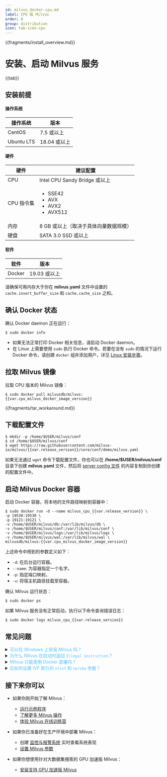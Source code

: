```yaml
---
id: milvus_docker-cpu.md
label: CPU 版 Milvus
order: 0
group: distribution
icon: tab-icon-cpu
---
```


{{fragments/install_overview.md}}

# 安装、启动 Milvus 服务

{{tab}}

## 安装前提

#### 操作系统

| 操作系统   | 版本                                                      |
| -------------- | ------------------------------------------------------------ |
| CentOS         | 7.5 或以上                                                   |
| Ubuntu LTS     | 18.04 或以上                                                 |

#### 硬件

| 硬件 | 建议配置                               |
| ---- | -------------------------------------- |
| CPU        | Intel CPU Sandy Bridge 或以上 |
| CPU 指令集 | <ul><li>SSE42</li><li>AVX</li><li>AVX2</li><li>AVX512</li></ul> |
| 内存 | 8 GB 或以上（取决于具体向量数据规模） |
| 硬盘 | SATA 3.0 SSD 或以上                |

#### 软件

| 软件     | 版本                                |
| ------- | -------------------------------------- |
| Docker  | 19.03 或以上                             |

<div class="alert note">
请确保可用内存大于你在 <b>milvus.yaml</b> 文件中设置的 <code>cache.insert_buffer_size</code> 和 <code>cache.cache_size</code> 之和。
</div>

## 确认 Docker 状态

确认 Docker daemon 正在运行：

```shell
$ sudo docker info
```

<div class="alert note">
<ul>
<li>如果无法正常打印 Docker 相关信息，请启动 Docker daemon。</li>
<li>在 Linux 上需要使用 <code>sudo</code> 执行 Docker 命令。若要在没有 <code>sudo</code> 的情况下运行 Docker 命令，请创建 <code>docker</code> 组并添加用户，详见 <a href="https://docs.docker.com/install/linux/linux-postinstall/">Linux 安装步骤</a>。</li>
</ul>
</div>

## 拉取 Milvus 镜像

拉取 CPU 版本的 Milvus 镜像：

```shell
$ sudo docker pull milvusdb/milvus:{{var.cpu_milvus_docker_image_version}}
```
{{fragments/tar_workaround.md}}

## 下载配置文件

```shell
$ mkdir -p /home/$USER/milvus/conf
$ cd /home/$USER/milvus/conf
$ wget https://raw.githubusercontent.com/milvus-io/milvus/{{var.release_version}}/core/conf/demo/milvus.yaml
```

<div class="alert note">
如果无法通过 <code>wget</code> 命令下载配置文件，你也可以在 <b>/home/$USER/milvus/conf</b> 目录下创建 <b>milvus.yaml</b> 文件，然后将 <a href="https://github.com/milvus-io/milvus/blob/{{var.release_version}}/core/conf/demo/milvus.yaml">server config 文件</a> 的内容复制到你创建的配置文件中。
</div>

## 启动 Milvus Docker 容器

启动 Docker 容器，将本地的文件路径映射到容器中：

```shell
$ sudo docker run -d --name milvus_cpu_{{var.release_version}} \
-p 19530:19530 \
-p 19121:19121 \
-v /home/$USER/milvus/db:/var/lib/milvus/db \
-v /home/$USER/milvus/conf:/var/lib/milvus/conf \
-v /home/$USER/milvus/logs:/var/lib/milvus/logs \
-v /home/$USER/milvus/wal:/var/lib/milvus/wal \
milvusdb/milvus:{{var.cpu_milvus_docker_image_version}}
```

上述命令中用到的参数定义如下：

- `-d`: 在后台运行容器。
- `--name`: 为容器指定一个名字。
- `-p`: 指定端口映射。
- `-v`: 将宿主机路径挂载至容器。

确认 Milvus 运行状态：

```shell
$ sudo docker ps
```

如果 Milvus 服务没有正常启动，执行以下命令查询错误日志：

```shell
$ sudo docker logs milvus_cpu_{{var.release_version}}
```

## 常见问题

<details>
<summary><font color="#4fc4f9">可以在 Windows 上安装 Milvus 吗？</font></summary>
{{fragments/faq_install_windows.md}}
</details>
<details>
<summary><font color="#4fc4f9">为什么 Milvus 在启动时返回 <code>Illegal instruction</code>？</font></summary>
{{fragments/faq_illegal_instruction_set.md}}
</details>
<details>
<summary><font color="#4fc4f9">Milvus 只能使用 Docker 部署吗？</font></summary>
{{fragments/faq_install_from_source.md}}
</details>
<details>
<summary><font color="#4fc4f9">应如何设置 IVF 索引的 <code>nlist</code> 和 <code>nprobe</code> 参数？</font></summary>
{{fragments/faq_set_nlist_nprobe.md}}
</details>



## 接下来你可以

- 如果你刚开始了解 Milvus：

  - [运行示例程序](example_code.md)
  - [了解更多 Milvus 操作](milvus_operation.md)
  - [体验 Milvus 在线训练营](https://github.com/milvus-io/bootcamp)

- 如果你已准备好在生产环境中部署 Milvus：

  - 创建 [监控与报警系统](monitor.md) 实时查看系统表现
  - [设置 Milvus 参数](milvus_config.md)
  
- 如果你想使用针对大数据集搜索的 GPU 加速版 Milvus：

  - [安装支持 GPU 加速版 Milvus](milvus_docker-gpu.md)
